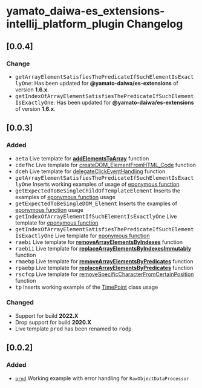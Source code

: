 <!-- Keep a Changelog guide -> https://keepachangelog.com -->

# yamato_daiwa-es_extensions-intellij_platform_plugin Changelog

## [0.0.4] 

### Change

* <kbd>getArrayElementSatisfiesThePredicateIfSuchElementIsExactlyOne</kbd>: Has been updated for **@yamato-daiwa/es-extensions** of version **1.6.x**. 
* <kbd>getIndexOfArrayElementSatisfiesThePredicateIfSuchElementIsExactlyOne</kbd>: Has been updated for **@yamato-daiwa/es-extensions** of version **1.6.x**. 


## [0.0.3]

### Added

* <kbd>aeta</kbd> Live template for [**addElementsToArray**](https://github.com/TokugawaTakeshi/Yamato-Daiwa-ES-Extensions/tree/master/CoreLibrary/Package/Documentation/Arrays/addElementsToArray/addElementsToArray.md) function
* <kbd>cdefhc</kbd> Live template for [createDOM_ElementFromHTML_Code](https://github.com/TokugawaTakeshi/Yamato-Daiwa-ES-Extensions/blob/master/BrowserJS/Package/Documentation/DOM/createDOM_ElementFromHTML_Code.md) function
* <kbd>dceh</kbd> Live template for [delegateClickEventHandling](https://github.com/TokugawaTakeshi/Yamato-Daiwa-ES-Extensions/blob/master/BrowserJS/Package/Documentation/DOM/delegateClickEventHandling.md) function
* <kbd>getArrayElementSatisfiesThePredicateIfSuchElementIsExactlyOne</kbd> Inserts working examples of usage of [eponymous function](https://github.com/TokugawaTakeshi/Yamato-Daiwa-ES-Extensions/blob/master/CoreLibrary/Package/Documentation/Arrays/getArrayElementSatisfiesThePredicateIfSuchElementIsExactlyOne/getArrayElementSatisfiesThePredicateIfSuchElementIsExactlyOne.md)
* <kbd>getExpectedToBeSingleChildOfTemplateElement</kbd> Inserts the examples of [eponymous function](https://github.com/TokugawaTakeshi/Yamato-Daiwa-ES-Extensions/blob/master/BrowserJS/Package/Documentation/DOM/getExpectedToBeSingleChildOfTemplateElement.md) usage
* <kbd>getExpectedToBeSingleDOM_Element</kbd> Inserts the examples of [eponymous function](https://github.com/TokugawaTakeshi/Yamato-Daiwa-ES-Extensions/blob/master/BrowserJS/Package/Documentation/DOM/getExpectedToBeSingleDOM_Element.md) usage
* <kbd>getIndexOfArrayElementIfSuchElementIsExactlyOne</kbd> Live template for  [eponymous function](https://github.com/TokugawaTakeshi/Yamato-Daiwa-ES-Extensions/blob/master/CoreLibrary/Package/Documentation/Arrays/getIndexOfArrayElementSatisfiesThePredicateIfSuchElementIsExactlyOne/getIndexOfArrayElementSatisfiesThePredicateIfSuchElementIsExactlyOne.md)
* <kbd>getIndexOfArrayElementSatisfiesThePredicateIfSuchElementIsExactlyOne</kbd> Live template for  [eponymous function](https://github.com/TokugawaTakeshi/Yamato-Daiwa-ES-Extensions/tree/master/CoreLibrary/Package/Documentation/Arrays/getIndexOfArrayElementSatisfiesThePredicateIfSuchElementIsExactlyOne/getIndexOfArrayElementSatisfiesThePredicateIfSuchElementIsExactlyOne.md)
* <kbd>raebi</kbd> Live template for [**removeArrayElementsByIndexes**](https://github.com/TokugawaTakeshi/Yamato-Daiwa-ES-Extensions/tree/master/CoreLibrary/Package/Documentation/Arrays/removeArrayElementsByIndexes/removeArrayElementsByIndexes.md) function
* <kbd>raebii</kbd> Live template for [**replaceArrayElementsByIndexesImmutably**](https://github.com/TokugawaTakeshi/Yamato-Daiwa-ES-Extensions/tree/master/CoreLibrary/Package/Documentation/Arrays/replaceArrayElementsByIndexesImmutably/replaceArrayElementsByIndexesImmutably.md) function
* <kbd>rmaebp</kbd> Live template for [**removeArrayElementsByPredicates**](https://github.com/TokugawaTakeshi/Yamato-Daiwa-ES-Extensions/tree/master/CoreLibrary/Package/Documentation/Arrays/removeArrayElementsByPredicates/removeArrayElementsByPredicates.md) function
* <kbd>rpaebp</kbd> Live template for [**replaceArrayElementsByPredicates**](https://github.com/TokugawaTakeshi/Yamato-Daiwa-ES-Extensions/blob/master/CoreLibrary/Package/Documentation/Arrays/replaceArrayElementsByPredicates/replaceArrayElementsByPredicates.md) function
* <kbd>rscfcp</kbd> Live template for [removeSpecificCharacterFromCertainPosition](https://github.com/TokugawaTakeshi/Yamato-Daiwa-ES-Extensions/blob/master/CoreLibrary/Package/Documentation/Strings/removeSpecificCharacterFromCertainPosition.md) function
* <kbd>tp</kbd> Inserts working example of the [TimePoint](https://github.com/TokugawaTakeshi/Yamato-Daiwa-ES-Extensions/blob/master/CoreLibrary/Package/Documentation/DateTime/TimePoint.md) class usage

### Changed

* Support for build **2022.X** 
* Drop support for build **2020.X**
* Live template <kbd>prod</kbd> has been renamed to <kbd>rodp</kbd>


## [0.0.2]

### Added

* [`prod`](https://github.com/TokugawaTakeshi/Yamato-Daiwa-ES-Extensions/blob/master/CoreLibrary/Package/Documentation/RawObjectDataProcessor/RawObjectDataProcessor.md#rawobjectdataprocessor)
  Working example with error handling for `RawObjectDataProcessor`
